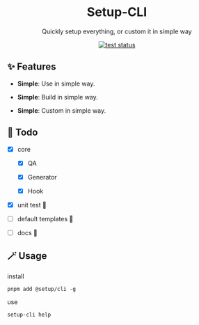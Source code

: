 <h1 align="center">Setup-CLI</h1>

<p align="center">Quickly setup everything, or custom it in simple way</p>

<p align="center">
<a href="https://github.com/NoraH1to/setup-cli/actions/workflows/test.yml"><img src="https://github.com/NoraH1to/setup-cli/actions/workflows/test.yml/badge.svg" alt="test status"></a>
</p>

## ✨ Features

- **Simple**: Use in simple way.

- **Simple**: Build in simple way.

- **Simple**: Custom in simple way.

## 🔨 Todo

- [x] core

  - [x] QA

  - [x] Generator

  - [x] Hook

- [x] unit test 🚧

- [ ] default templates 🚧

- [ ] docs 🚧

## 🪄 Usage

install

```shell
pnpm add @setup/cli -g
```

use

```shell
setup-cli help
```
